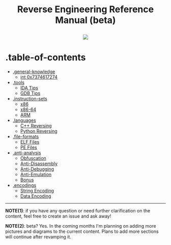 # <p align='center'> Reverse Engineering Reference Manual (beta) </p>

<p align='center'> 
<img src="https://github.com/yellowbyte/reverse-engineering-reference-manual/blob/master/images/heading/Introduction.PNG"> 
</p>

# .table-of-contents

* [.general-knowledge](contents/general-knowledge/general-knowledge.md)
  + [int 0x7374617274](#-int-0x7374617274-)
* [.tools](contents/tools/tools.md)
  + [IDA Tips](#-ida-tips-)
  + [GDB Tips](#-gdb-tips-)
* [.instruction-sets](#contents/instruction-sets/instruction-sets.md)
  + [x86](#-x86-)
  + [x86-64](#-x86-64-)
  + [ARM](#-arm-)
* [.languages](#contents/languages/languages.md)
  + [C++ Reversing](#-c-reversing-)
  + [Python Reversing](#-python-reversing-)
* [.file-formats](#contents/file-formats/file-formats.md)
  + [ELF Files](#-elf-files-)
  * [PE Files](#-pe-files-)
* [.anti-analysis](#contents/anti-analysis/anti-analysis.md)
  + [Obfuscation](#-obfuscation-)
  + [Anti-Disassembly](#-anti-disassembly-)
  + [Anti-Debugging](#-anti-debugging-)
  + [Anti-Emulation](#-anti-emulation-)
  + [Bonus](#-bonus-)
* [.encodings](#contents/encodings/encodings.md)
  + [String Encoding](#-string-encoding-)
  + [Data Encoding](#-data-encoding-)
---

__NOTE(1)__: if you have any question or need further clarification on the content, feel free to create an issue and ask away!

__NOTE(2)__: beta? Yes. In the coming months I'm planning on adding more pictures and diagrams to the current content. Plans to add more sections will continue after revamping it.
